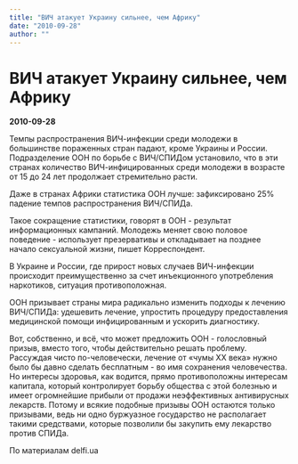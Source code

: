 ```yaml
---
title: "ВИЧ атакует Украину сильнее, чем Африку"
date: "2010-09-28"
author: ""
---
```


# ВИЧ атакует Украину сильнее, чем Африку

**2010-09-28** 

Темпы распространения ВИЧ-инфекции среди молодежи в большинстве пораженных стран падают, кроме Украины и России. Подразделение ООН по борьбе с ВИЧ/СПИДом установило, что в эти странах количество ВИЧ-инфицированных среди молодежи в возрасте от 15 до 24 лет продолжает стремительно расти.

Даже в странах Африки статистика ООН лучше: зафиксировано 25% падение темпов распространения ВИЧ/СПИДа.

Такое сокращение статистики, говорят в ООН - результат информационных кампаний. Молодежь меняет свою половое поведение - использует презервативы и откладывает на позднее начало сексуальной жизни, пишет Корреспондент.

В Украине и России, где прирост новых случаев ВИЧ-инфекции происходит преимущественно за счет инъекционного употребления наркотиков, ситуация противоположная.

ООН призывает страны мира радикально изменить подходы к лечению ВИЧ/СПИДа: удешевить лечение, упростить процедуру предоставления медицинской помощи инфицированным и ускорить диагностику.

Вот, собственно, и всё, что может предложить ООН - голословный призыв, вместо того, чтобы действительно решать проблему. Рассуждая чисто по-человечески, лечение от «чумы ХХ века» нужно было бы давно сделать бесплатным - во имя сохранения человечества. Но интересы здоровья, как водится, прямо противоположны интересам капитала, который контролирует борьбу общества с этой болезнью и имеет огромнейшие прибыли от продажи неэффективных антивирусных лекарств. Потому и всякие подобные призывы ООН остаются только призывами, ведь ни одно буржуазное государство не располагает такими средствами, которые позволили бы закупить ему лекарство против СПИДа.

По материалам delfi.ua